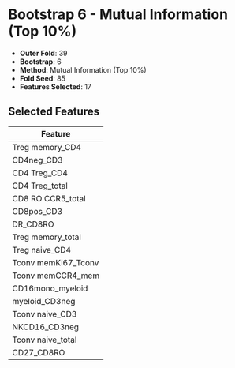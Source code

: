 # Bootstrap 6 - Mutual Information (Top 10%)

- **Outer Fold**: 39
- **Bootstrap**: 6
- **Method**: Mutual Information (Top 10%)
- **Fold Seed**: 85
- **Features Selected**: 17

## Selected Features

| Feature |
|---------|
| Treg memory_CD4 |
| CD4neg_CD3 |
| CD4 Treg_CD4 |
| CD4 Treg_total |
| CD8 RO CCR5_total |
| CD8pos_CD3 |
| DR_CD8RO |
| Treg memory_total |
| Treg naive_CD4 |
| Tconv memKi67_Tconv |
| Tconv memCCR4_mem |
| CD16mono_myeloid |
| myeloid_CD3neg |
| Tconv naive_CD3 |
| NKCD16_CD3neg |
| Tconv naive_total |
| CD27_CD8RO |
